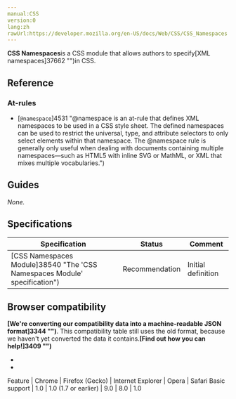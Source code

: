 ```yaml
---
manual:CSS
version:0
lang:zh
rawUrl:https://developer.mozilla.org/en-US/docs/Web/CSS/CSS_Namespaces
---
```






**CSS Namespaces**is a CSS module that allows authors to specify[XML namespaces]37662 "")in CSS.


## Reference<a name="Reference"></a>

### At-rules<a name="At-rules"></a>

* [`@namespace`]4531 "@namespace is an at-rule that defines XML namespaces to be used in a CSS style sheet. The defined namespaces can be used to restrict the universal, type, and attribute selectors to only select elements within that namespace. The @namespace rule is generally only useful when dealing with documents containing multiple namespaces—such as HTML5 with inline SVG or MathML, or XML that mixes multiple vocabularies.")


## Guides<a name="Guides"></a>


*None.*


## Specifications<a name="Specifications"></a>

Specification | Status | Comment 
 ---  |  ---  |  ---  | 
[CSS Namespaces Module]38540 "The 'CSS Namespaces Module' specification") | Recommendation | Initial definition 


## Browser compatibility<a name="Browser_compatibility"></a>


**[We&#39;re converting our compatibility data into a machine-readable JSON format]3344 "")**. This compatibility table still uses the old format, because we haven&#39;t yet converted the data it contains.**[Find out how you can help!]3409 "")**


* 
* 

Feature | Chrome | Firefox (Gecko) | Internet Explorer | Opera | Safari 
Basic support | 1.0 | 1.0 (1.7 or earlier) | 9.0 | 8.0 | 1.0 






